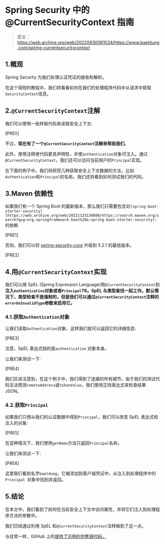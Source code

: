 # Spring Security 中的@CurrentSecurityContext 指南

> 原文：<https://web.archive.org/web/20220930061024/https://www.baeldung.com/spring-currentsecuritycontext>

## 1.概观

Spring Security 为我们处理认证凭证的接收和解析。

在这个简短的教程中，我们将看看如何在我们的处理程序代码中从请求中获取`SecurityContext`信息。

## 2.`@CurrentSecurityContext`注解

我们可以使用一些样板代码来读取安全上下文:

[PRE0]

不过，**现在有了一个`@CurrentSecurityContext`注解来帮助我们**。

此外，使用注释使代码更具声明性，并使`authentication`对象可注入。通过`@CurrentSecurityContext`，我们还可以访问当前用户的`Principal`实现。

在下面的例子中，我们将研究几种获取安全上下文数据的方法，比如`Authentication`和`Principal`的名称。我们还将看到如何测试我们的代码。

## 3.Maven 依赖性

如果我们有一个 Spring Boot 的最新版本，那么我们只需要包含对`[spring-boot-starter-security](https://web.archive.org/web/20221125130800/https://search.maven.org/search?q=g:org.springframework.boot%20a:spring-boot-starter-security):`的依赖

[PRE1]

否则，我们可以将 [spring-security-core](https://web.archive.org/web/20221125130800/https://search.maven.org/search?q=g:org.springframework.security%20a:spring-security-core) 升级到 5.2.1 的最低版本。

[PRE2]

## 4.用`@CurrentSecurityContext`实现

我们可以用 SpEL (Spring Expression Language)用`@CurrentSecurityContext`到**注入`Authentication`对象或者`Principal`T6。SpEL 与类型查找一起工作。默认情况下，类型检查不是强制的，但是我们可以通过`@CurrentSecurityContext`注释的`errorOnInvalidType`参数来启用它。**

### 4.1.获取`Authentication`对象

让我们读取`Authentication`对象，这样我们就可以返回它的详细信息:

[PRE3]

注意，SpEL 表达式指的是`authentication` 对象本身。

让我们来测试一下:

[PRE4]

我们应该注意到，在这个例子中，我们得到了连接的所有细节。由于我们的测试代码无法预测`remoteAddress`或`tokenValue`，我们使用正则表达式来检查结果 JSON。

### 4.2.获取`Principal`

如果我们只想从我们的认证数据中得到`Principal`，我们可以改变 SpEL 表达式和注入的对象:

[PRE5]

在这种情况下，我们使用`getName`方法只返回`Principal`名称。

让我们来测试一下:

[PRE6]

这里我们看到名字`baeldung`，它被添加到客户端凭证中，从注入到处理程序中的`Principal `对象中找到并返回。

## 5.结论

在本文中，我们看到了如何在当前安全上下文中访问属性，并将它们注入到处理程序方法的参数中。

我们已经通过利用 SpEL 和`@CurrentSecurityContext`注释做到了这一点。

与往常一样，GitHub 上的[提供了示例的完整源代码。](https://web.archive.org/web/20221125130800/https://github.com/eugenp/tutorials/tree/master/spring-boot-modules/spring-boot-security)
